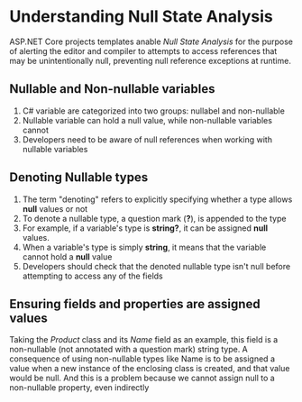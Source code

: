 # Understanding Null State Analysis

ASP.NET Core projects templates anable *Null State Analysis* for the purpose of alerting the editor and compiler to attempts to access references that may be unintentionally null, preventing null reference exceptions at runtime.

## Nullable and Non-nullable variables

1. C# variable are categorized into two groups: nullabel and non-nullable
2. Nullable variable can hold a null value, while non-nullable variables cannot
3. Developers need to be aware of null references when working with nullable variables

## Denoting Nullable types

1. The term "denoting" refers to explicitly specifying whether a type allows **null** values or not
2. To denote a nullable type, a question mark (**?**), is appended to the type
3. For example, if a variable's type is **string?**, it can be assigned **null** values.
4. When a variable's type is simply **string**, it means that the variable cannot hold a **null** value
5. Developers should check that the denoted nullable type isn't null before attempting to access any of the fields

## Ensuring fields and properties are assigned values

Taking the *Product* class and its *Name* field as an example, this field is a non-nullable (not annotated with a question mark) string type. A consequence of using non-nullable types like Name is to be assigned a value when a new instance of the enclosing class is created, and that value would be null. And this is a problem because we cannot assign null to a non-nullable property, even indirectly